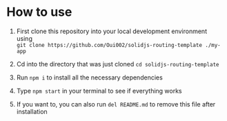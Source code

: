 # How to use

1. First clone this repository into your local development environment using <br>
`git clone https://github.com/Oui002/solidjs-routing-template ./my-app`

2. Cd into the directory that was just cloned `cd solidjs-routing-template`

3. Run `npm i` to install all the necessary dependencies 

4. Type `npm start` in your terminal to see if everything works

5. If you want to, you can also run `del README.md` to remove this file after installation
